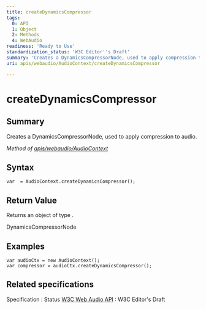 ```yaml
---
title: createDynamicsCompressor
tags:
  0: API
  1: Object
  2: Methods
  4: WebAudio
readiness: 'Ready to Use'
standardization_status: 'W3C Editor''s Draft'
summary: 'Creates a DynamicsCompressorNode, used to apply compression to audio.'
uri: apis/webaudio/AudioContext/createDynamicsCompressor

---
```

# createDynamicsCompressor

## Summary

Creates a DynamicsCompressorNode, used to apply compression to audio.

*Method of [apis/webaudio/AudioContext](/apis/webaudio/AudioContext)*

## Syntax

``` {.js}
var  = AudioContext.createDynamicsCompressor();
```

## Return Value

Returns an object of type .

DynamicsCompressorNode

## Examples

``` {.js}
var audioCtx = new AudioContext();
var compressor = audioCtx.createDynamicsCompressor();
```

## Related specifications

Specification
:   Status
[W3C Web Audio API](http://webaudio.github.io/web-audio-api/)
:   W3C Editor's Draft

